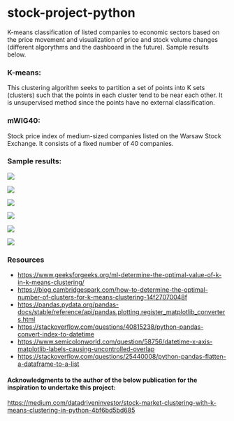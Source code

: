 # stock-project-python
K-means classification of listed companies to economic sectors based on the price movement and visualization of price and stock volume changes (different algorythms and the dashboard in the future). Sample results below.

### K-means:
This clustering algorithm seeks to partition a set of points into K sets (clusters) such that the points in each cluster tend to be near each other.
It is unsupervised method since the points have no external classification.

### mWIG40:
Stock price index of medium-sized companies listed on the Warsaw Stock Exchange.
It consists of a fixed number of 40 companies.

### Sample results:

![](https://github.com/ozieblo-repository/stock-project-python/blob/master/screenshots/Screenshot%202020-04-28%20at%2022.10.38.png)

![](https://github.com/ozieblo-repository/stock-project-python/blob/master/screenshots/Screenshot%202020-04-28%20at%2021.11.24.png)

![](https://github.com/ozieblo-repository/stock-project-python/blob/master/screenshots/Screenshot%202020-04-28%20at%2021.12.08.png)

![](https://github.com/ozieblo-repository/stock-project-python/blob/master/screenshots/Screenshot%202020-04-28%20at%2021.12.31.png)

![](https://github.com/ozieblo-repository/stock-project-python/blob/master/screenshots/Screenshot%202020-04-28%20at%2021.13.14.png)

![](https://github.com/ozieblo-repository/stock-project-python/blob/master/screenshots/Screenshot%202020-04-28%20at%2021.14.58.png)

### Resources

- https://www.geeksforgeeks.org/ml-determine-the-optimal-value-of-k-in-k-means-clustering/
- https://blog.cambridgespark.com/how-to-determine-the-optimal-number-of-clusters-for-k-means-clustering-14f27070048f
- https://pandas.pydata.org/pandas-docs/stable/reference/api/pandas.plotting.register_matplotlib_converters.html
- https://stackoverflow.com/questions/40815238/python-pandas-convert-index-to-datetime
- https://www.semicolonworld.com/question/58756/datetime-x-axis-matplotlib-labels-causing-uncontrolled-overlap
- https://stackoverflow.com/questions/25440008/python-pandas-flatten-a-dataframe-to-a-list

#### Acknowledgments to the author of the below publication for the inspiration to undertake this project:
https://medium.com/datadriveninvestor/stock-market-clustering-with-k-means-clustering-in-python-4bf6bd5bd685
